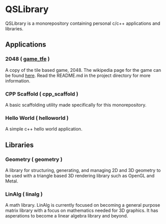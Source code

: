 # QSLibrary

QSLibrary is a monorepository containing personal c/c++ applications and libraries. 

## Applications

### 2048 ( [game\_tfe](game_tfe/README.md) ) 

A copy of the tile based game, 2048. The wikipedia page for the game can be found
[here][2048-wikipedia]. Read the README.md in the project directory for more information.

[2048-wikipedia]: https://en.wikipedia.org/wiki/2048_(video_game)

### CPP Scaffold ( cpp_scaffold )

A basic scaffolding utility made specifically for this monorepository.

### Hello World ( helloworld )

A simple c++ hello world application.

## Libraries

### Geometry ( geometry )

A library for structuring, generating, and managing 2D and 3D geometry to be used with a triangle
based 3D rendering library such as OpenGL and Metal.

### LinAlg ( linalg )

A math library. LinAlg is currently focused on becoming a general purpose matrix library with a focus 
on mathematics needed for 3D graphics. It has asperations to become a linear algebra library and 
beyond.
